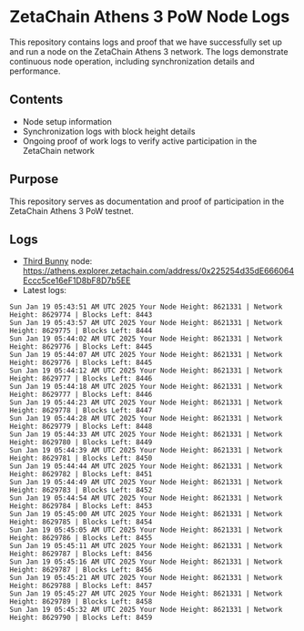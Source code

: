 # ZetaChain Athens 3 PoW Node Logs
This repository contains logs and proof that we have successfully set up and run a node on the ZetaChain Athens 3 network. The logs demonstrate continuous node operation, including synchronization details and performance.

## Contents
- Node setup information
- Synchronization logs with block height details
- Ongoing proof of work logs to verify active participation in the ZetaChain network

## Purpose
This repository serves as documentation and proof of participation in the ZetaChain Athens 3 PoW testnet.

## Logs

- [Third Bunny](https://thirdbunny.xyz/) node: https://athens.explorer.zetachain.com/address/0x225254d35dE666064Eccc5ce16eF1D8bF8D7b5EE
- Latest logs:
```
Sun Jan 19 05:43:51 AM UTC 2025 Your Node Height: 8621331 | Network Height: 8629774 | Blocks Left: 8443
Sun Jan 19 05:43:57 AM UTC 2025 Your Node Height: 8621331 | Network Height: 8629775 | Blocks Left: 8444
Sun Jan 19 05:44:02 AM UTC 2025 Your Node Height: 8621331 | Network Height: 8629776 | Blocks Left: 8445
Sun Jan 19 05:44:07 AM UTC 2025 Your Node Height: 8621331 | Network Height: 8629776 | Blocks Left: 8445
Sun Jan 19 05:44:12 AM UTC 2025 Your Node Height: 8621331 | Network Height: 8629777 | Blocks Left: 8446
Sun Jan 19 05:44:18 AM UTC 2025 Your Node Height: 8621331 | Network Height: 8629777 | Blocks Left: 8446
Sun Jan 19 05:44:23 AM UTC 2025 Your Node Height: 8621331 | Network Height: 8629778 | Blocks Left: 8447
Sun Jan 19 05:44:28 AM UTC 2025 Your Node Height: 8621331 | Network Height: 8629779 | Blocks Left: 8448
Sun Jan 19 05:44:33 AM UTC 2025 Your Node Height: 8621331 | Network Height: 8629780 | Blocks Left: 8449
Sun Jan 19 05:44:39 AM UTC 2025 Your Node Height: 8621331 | Network Height: 8629781 | Blocks Left: 8450
Sun Jan 19 05:44:44 AM UTC 2025 Your Node Height: 8621331 | Network Height: 8629782 | Blocks Left: 8451
Sun Jan 19 05:44:49 AM UTC 2025 Your Node Height: 8621331 | Network Height: 8629783 | Blocks Left: 8452
Sun Jan 19 05:44:54 AM UTC 2025 Your Node Height: 8621331 | Network Height: 8629784 | Blocks Left: 8453
Sun Jan 19 05:45:00 AM UTC 2025 Your Node Height: 8621331 | Network Height: 8629785 | Blocks Left: 8454
Sun Jan 19 05:45:05 AM UTC 2025 Your Node Height: 8621331 | Network Height: 8629786 | Blocks Left: 8455
Sun Jan 19 05:45:11 AM UTC 2025 Your Node Height: 8621331 | Network Height: 8629787 | Blocks Left: 8456
Sun Jan 19 05:45:16 AM UTC 2025 Your Node Height: 8621331 | Network Height: 8629787 | Blocks Left: 8456
Sun Jan 19 05:45:21 AM UTC 2025 Your Node Height: 8621331 | Network Height: 8629788 | Blocks Left: 8457
Sun Jan 19 05:45:27 AM UTC 2025 Your Node Height: 8621331 | Network Height: 8629789 | Blocks Left: 8458
Sun Jan 19 05:45:32 AM UTC 2025 Your Node Height: 8621331 | Network Height: 8629790 | Blocks Left: 8459
```
